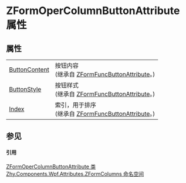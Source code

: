 # ZFormOperColumnButtonAttribute 属性




## 属性
<table>
<tr>
<td><a href="P_Zhy_Components_Wpf_Attributes_Bases_ZFormFuncButtonAttribute_ButtonContent.md">ButtonContent</a></td>
<td>按钮内容<br />(继承自 <a href="T_Zhy_Components_Wpf_Attributes_Bases_ZFormFuncButtonAttribute.md">ZFormFuncButtonAttribute</a>。)</td></tr>
<tr>
<td><a href="P_Zhy_Components_Wpf_Attributes_Bases_ZFormFuncButtonAttribute_ButtonStyle.md">ButtonStyle</a></td>
<td>按钮样式<br />(继承自 <a href="T_Zhy_Components_Wpf_Attributes_Bases_ZFormFuncButtonAttribute.md">ZFormFuncButtonAttribute</a>。)</td></tr>
<tr>
<td><a href="P_Zhy_Components_Wpf_Attributes_Bases_ZFormFuncButtonAttribute_Index.md">Index</a></td>
<td>索引，用于排序<br />(继承自 <a href="T_Zhy_Components_Wpf_Attributes_Bases_ZFormFuncButtonAttribute.md">ZFormFuncButtonAttribute</a>。)</td></tr>
</table>

## 参见


#### 引用
<a href="T_Zhy_Components_Wpf_Attributes_ZFormColumns_ZFormOperColumnButtonAttribute.md">ZFormOperColumnButtonAttribute 类</a>  
<a href="N_Zhy_Components_Wpf_Attributes_ZFormColumns.md">Zhy.Components.Wpf.Attributes.ZFormColumns 命名空间</a>  
